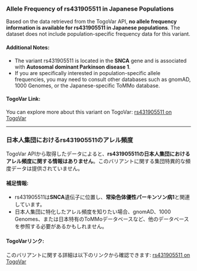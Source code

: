 ### Allele Frequency of rs431905511 in Japanese Populations

Based on the data retrieved from the TogoVar API, **no allele frequency information is available for rs431905511 in Japanese populations**. The dataset does not include population-specific frequency data for this variant.

#### Additional Notes:
- The variant rs431905511 is located in the **SNCA** gene and is associated with **Autosomal dominant Parkinson disease 1**.
- If you are specifically interested in population-specific allele frequencies, you may need to consult other databases such as gnomAD, 1000 Genomes, or the Japanese-specific ToMMo database.

#### TogoVar Link:
You can explore more about this variant on TogoVar: [rs431905511 on TogoVar](https://identifiers.org/dbsnp/rs431905511)

---

### 日本人集団におけるrs431905511のアレル頻度

TogoVar APIから取得したデータによると、**rs431905511の日本人集団におけるアレル頻度に関する情報はありません**。このバリアントに関する集団特異的な頻度データは提供されていません。

#### 補足情報:
- rs431905511は**SNCA**遺伝子に位置し、**常染色体優性パーキンソン病1**と関連しています。
- 日本人集団に特化したアレル頻度を知りたい場合、gnomAD、1000 Genomes、または日本特有のToMMoデータベースなど、他のデータベースを参照する必要があるかもしれません。

#### TogoVarリンク:
このバリアントに関する詳細は以下のリンクから確認できます: [rs431905511 on TogoVar](https://identifiers.org/dbsnp/rs431905511)
